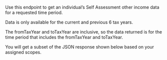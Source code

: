 <p>Use this endpoint to get an individual’s Self Assessment other income data for a requested time period.</p>
<p>Data is only available for the current and previous 6 tax years.</p>
<p>The fromTaxYear and toTaxYear are inclusive, so the data returned is for the time period that includes the fromTaxYear and toTaxYear.</p>
<p>You will get a subset of the JSON response shown below based on your assigned scopes.</p>
